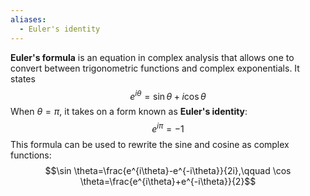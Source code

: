 ```yaml
---
aliases:
  - Euler's identity
---
```

**Euler's formula** is an equation in complex analysis that allows one to convert between trigonometric functions and complex exponentials. It states
$$e^{i\theta}=\sin \theta+i\cos \theta$$
When $\theta=\pi$, it takes on a form known as **Euler's identity**:
$$e^{i\pi}=-1$$
This formula can be used to rewrite the sine and cosine as complex functions:
$$\sin \theta=\frac{e^{i\theta}-e^{-i\theta}}{2i},\qquad \cos \theta=\frac{e^{i\theta}+e^{-i\theta}}{2}$$
